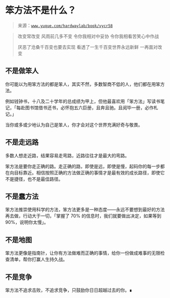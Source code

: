 # 笨方法不是什么？

> 来源：[`www.yuque.com/hardwaylab/book/vycr58`](https://www.yuque.com/hardwaylab/book/vycr58)

> 改变常改变 风雨前几多不变 令你我相对中妥协 令你我相看苦笑心中作战 
> 
> 厌恶了沧桑千百变也要去实现 看透了一生千百变世界永远新鲜 一再面对改变 

## 不是做笨人

 

你可能以为用笨方法的都是笨人，其实不然，多数智商不低的人，他们都在用笨方法。 

例如钱钟书，十八及二十学年的总成绩为甲上，但他最喜欢用「笨方法」写读书笔记，「每赴图书馆借书还书，必怀抱五六巨册，且奔且驰。且阅毕一册，必作札记。」 

当你或多或少地认为自己是笨人，你才会对这个世界充满好奇与敬畏。 

## 不是走远路

 

多数人想走近路，结果容易走弯路，近路往往才是最大的弯路。 

笨方法是要你走正确的路。走正确的路，即使是远，即使是慢，起码你的每一步都在向目标靠近。相信按照正确的方法做正确的事情才是最有效的成长路径，即使它不是捷径，也不是最佳路径。 

## 不是蠢方法

 

笨方法推崇使用科学的方法，笨方法更多是一种态度——永远不要想到最好的方法再去做，行动大于一切，「掌握了 70% 的信息时，我们就要做出决定，如果等到 90%，说明你太慢」。 

## 不是地图

 

笨方法更像是指南针，让你有方法做难而正确的事情，给你一份做成难事的无限检查清单，帮你打赢人生持久战。 

## 不是竞争

 

笨方法不追求击败，不追求竞争，只鼓励你日日超越过去的你。∎